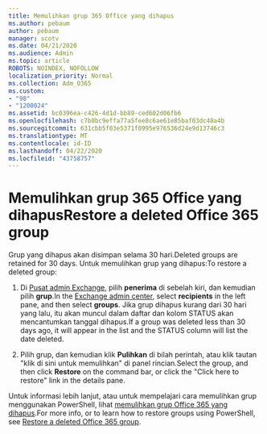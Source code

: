 ```yaml
---
title: Memulihkan grup 365 Office yang dihapus
ms.author: pebaum
author: pebaum
manager: scotv
ms.date: 04/21/2020
ms.audience: Admin
ms.topic: article
ROBOTS: NOINDEX, NOFOLLOW
localization_priority: Normal
ms.collection: Adm_O365
ms.custom:
- "98"
- "1200024"
ms.assetid: bc0396ea-c426-4d1d-bb89-ced602d06fb6
ms.openlocfilehash: c7b8bc9effa77a5fee8c6ae61e85baf03dc48a4b
ms.sourcegitcommit: 631cbb5f03e5371f0995e976536d24e9d13746c3
ms.translationtype: MT
ms.contentlocale: id-ID
ms.lasthandoff: 04/22/2020
ms.locfileid: "43758757"
---
```

# <a name="restore-a-deleted-office-365-group"></a><span data-ttu-id="8c8c3-102">Memulihkan grup 365 Office yang dihapus</span><span class="sxs-lookup"><span data-stu-id="8c8c3-102">Restore a deleted Office 365 group</span></span>

<span data-ttu-id="8c8c3-103">Grup yang dihapus akan disimpan selama 30 hari.</span><span class="sxs-lookup"><span data-stu-id="8c8c3-103">Deleted groups are retained for 30 days.</span></span> <span data-ttu-id="8c8c3-104">Untuk memulihkan grup yang dihapus:</span><span class="sxs-lookup"><span data-stu-id="8c8c3-104">To restore a deleted group:</span></span>
  
1. <span data-ttu-id="8c8c3-105">Di [Pusat admin Exchange](https://outlook.office365.com/ecp/), pilih **penerima** di sebelah kiri, dan kemudian pilih **grup**.</span><span class="sxs-lookup"><span data-stu-id="8c8c3-105">In the [Exchange admin center](https://outlook.office365.com/ecp/), select **recipients** in the left pane, and then select **groups**.</span></span> <span data-ttu-id="8c8c3-106">Jika grup dihapus kurang dari 30 hari yang lalu, itu akan muncul dalam daftar dan kolom STATUS akan mencantumkan tanggal dihapus.</span><span class="sxs-lookup"><span data-stu-id="8c8c3-106">If a group was deleted less than 30 days ago, it will appear in the list and the STATUS column will list the date deleted.</span></span>

2. <span data-ttu-id="8c8c3-107">Pilih grup, dan kemudian klik **Pulihkan** di bilah perintah, atau klik tautan "klik di sini untuk memulihkan" di panel rincian.</span><span class="sxs-lookup"><span data-stu-id="8c8c3-107">Select the group, and then click **Restore** on the command bar, or click the "Click here to restore" link in the details pane.</span></span>

<span data-ttu-id="8c8c3-108">Untuk informasi lebih lanjut, atau untuk mempelajari cara memulihkan grup menggunakan PowerShell, lihat [memulihkan grup Office 365 yang dihapus](https://go.microsoft.com/fwlink/?linkid=867802).</span><span class="sxs-lookup"><span data-stu-id="8c8c3-108">For more info, or to learn how to restore groups using PowerShell, see [Restore a deleted Office 365 group](https://go.microsoft.com/fwlink/?linkid=867802).</span></span>
  
